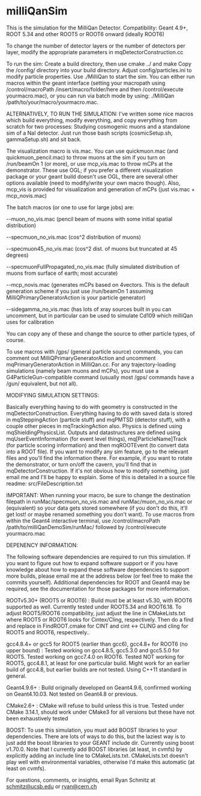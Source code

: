 # milliQanSim
 
This is the simulation for the MilliQan Detector. Compatibility: Geant 4.9+, ROOT 5.34 and other ROOT5 or ROOT6 onward (ideally ROOT6)

To change the number of detector layers or the number of detectors per layer, modify the appropriate parameters in mqDetectorConstruction.cc

To run the sim:
Create a build directory, then use cmake ../ and make
Copy the /config/ directory into your build directory. Adjust config/particles.ini to modify particle properties.
Use ./MilliQan to start the sim. You can either run macros within the geant interface (setting your macropath using /control/macroPath /insert/macro/folder/here and then /control/execute yourmacro.mac), or you can run via batch mode by using: ./MilliQan /path/to/your/macro/yourmacro.mac.

ALTERNATIVELY, TO RUN THE SIMULATION:
I've written some nice macros which build everything, modify everything, and copy everything from scratch for two processes: Studying cosmogenic muons and a standalone sim of a NaI detector. Just run those bash scripts (cosmicSetup.sh, gammaSetup.sh) and sit back.

The visualization macro is vis.mac. You can use quickmuon.mac (and quickmuon_pencil.mac) to throw muons at the sim if you turn on /run/beamOn 1 (or more), or use mcp_vis.mac to throw mCPs at the demonstrator. These use OGL; if you prefer a different visualization package or your geant build doesn't use OGL, there are several other options available (need to modify/write your own macro though). Also, mcp_vis is provided for visualization and generation of mCPs (just vis.mac + mcp_novis.mac)

The batch macros (or one to use for large jobs) are:

--muon_no_vis.mac (pencil beam of muons with some initial spatial distribution)

--specmuon_no_vis.mac (cos^2 distribution of muons)

--specmuon45_no_vis.mac (cos^2 dist. of muons but truncated at 45 degrees)

--specmuonFullPropagated_no_vis.mac (fully simulated distribution of muons from surface of earth; most accurate)

--mcp_novis.mac (generates mCPs based on 4vectors. This is the default generation scheme if you just use /run/beamOn 1 assuming MilliQPrimaryGeneratorAction is your particle generator)

--sidegamma_no_vis.mac (has lots of xray sources built in you can uncomment, but in particular can be used to simulate Cd109 which milliQan uses for calibration

You can copy any of these and change the source to other particle types, of course.

To use macros with /gps/ (general particle source) commands, you can comment out MilliQPrimaryGeneratorAction and uncomment mqPrimaryGeneratorAction in MilliQan.cc. For any trajectory-loading simulations (namely beam muons and mCPs), you must use a G4ParticleGun-compatible command (usually most /gps/ commands have a /gun/ equivalent, but not all).


MODIFYING SIMULATION SETTINGS:

Basically everything  having to do with geometry is constructed in the mqDetectorConstruction. Everything having to do with saved data is stored in mqSteppingAction (particle stuff) and mqPMTSD (detector stuff), with a couple other pieces in mqTrackingAction also. Physics is defined using mqShieldingPhysicsList. Outputs and datastructures are defined using mqUserEventInformation (for event level things), mq[ParticleName]Track (for particle scoring information) and then mqROOTEvent (to convert data into a ROOT file). If you want to modify any sim feature, go to the relevant files and you'll find the information there. For example, if you want to rotate the demonstrator, or turn on/off the cavern, you'll find that in mqDetectorConstruction. If it's not obvious how to modify something, just email me and I'll be happy to explain. Some of this is detailed in a source file readme: src/FileDescription.txt 


IMPORTANT: When running your macro, be sure to change the destination filepath in runMac/specmuon_no_vis.mac and runMac/muon_no_vis.mac or (equivalent) so your data gets stored somewhere (if you don't do this, it'll get lost! or maybe renamed something you don't want). To use macros from within the Geant4 interactive terminal, use /control/macroPath /path/to/milliQanDemoSim/runMac/ followed by /control/execute yourmacro.mac


DEPENENCY INFORMATION:

The following software dependencies are required to run this simulation. If you want to figure out how to expand software support or if you have knowledge about how to expand these software dependencies to support more builds, please email me at the address below (or feel free to make the commits yourself). Additional dependencies for ROOT and Geant4 may be required, see the documentation for those packages for more information.


ROOTv5.30+ (ROOT5 or ROOT6) : Build must be at least v5.30, with ROOT6 supported as well. Currently tested under ROOT5.34 and ROOT6.18. To adjust ROOT5/ROOT6 compatibility, just adjust the line in CMakeLists.txt where ROOT5 or ROOT6 looks for Cintex/Cling, respectively. Then do a find and replace in FindROOT.cmake for CINT and cint <-> CLING and cling for ROOT5 and ROOT6, respectively..


gcc4.8.4+ or gcc5 for ROOT5 (earlier than gcc6), gcc4.8+ for ROOT6 (no upper bound) : Tested working on gcc4.8.5, gcc5.3.0 and gcc5.5.0 for ROOT5. Tested working on gcc7.4.0 on ROOT6. Tested NOT working for ROOT5, gcc4.8.1, at least for one particular build. Might work for an earlier build of gcc4.8, but earlier builds are not tested. Using C++11 standard in general.

Geant4.9.6+ : Build originally developed on Geant4.9.6, confirmed working on Geant4.10.03. Not tested on Geant4.8 or previous.

CMake2.6+ : CMake will refuse to build unless this is true. Tested under CMake 3.14.1, should work under CMake3 for all versions but these have not been exhaustively tested

BOOST: To use this simulation, you must add BOOST libraries to your dependencies. There are lots of ways to do this, but the laziest way is to just add the boost libraries to your GEANT include dir. Currently using boost v1.70.0. Note that I currently add BOOST libraries (at least, in cvmfs) by explicitly adding an include line to CMakeLists.txt. CMakeLists.txt doesn't play well with environmental variables, otherwise I'd make this automatic (at least on cvmfs). 


For questions, comments, or insights, email Ryan Schmitz at schmitz@ucsb.edu or ryan@cern.ch
